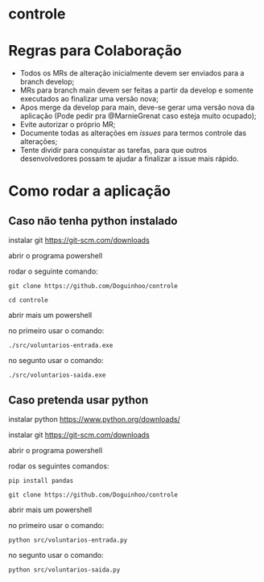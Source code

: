 # controle
# Regras para Colaboração
- Todos os MRs de alteração inicialmente devem ser enviados para a branch develop;
- MRs para branch main devem ser feitas a partir da develop e somente executados ao finalizar uma versão nova;
- Apos merge da develop para main, deve-se gerar uma versão nova da aplicação (Pode pedir pra @MarnieGrenat caso esteja muito ocupado);
- Evite autorizar o próprio MR;
- Documente todas as alterações em *issues* para termos controle das alterações;
- Tente dividir para conquistar as tarefas, para que outros desenvolvedores possam te ajudar a finalizar a issue mais rápido.
  
# Como rodar a aplicação
## Caso não tenha python instalado


instalar git https://git-scm.com/downloads

abrir o programa powershell

rodar o seguinte comando:

```
git clone https://github.com/Doguinhoo/controle

cd controle
```

abrir mais um powershell

no primeiro usar o comando:

```
./src/voluntarios-entrada.exe
```

no segunto usar o comando:

```
./src/voluntarios-saida.exe
```

## Caso pretenda usar python

instalar python https://www.python.org/downloads/

instalar git https://git-scm.com/downloads

abrir o programa powershell

rodar os seguintes comandos:

```
pip install pandas

git clone https://github.com/Doguinhoo/controle
```
abrir mais um powershell

no primeiro usar o comando:

```
python src/voluntarios-entrada.py
```

no segunto usar o comando:

```
python src/voluntarios-saida.py
```
